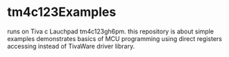 # tm4c123Examples

runs on Tiva c Lauchpad tm4c123gh6pm. 
this repository is about simple examples demonstrates basics of MCU programming using direct registers accessing instead of TivaWare driver library. 
